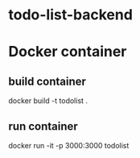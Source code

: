 # todo-list-backend

# Docker container
## build container
docker build -t todolist .
## run container
docker run -it -p 3000:3000 todolist
